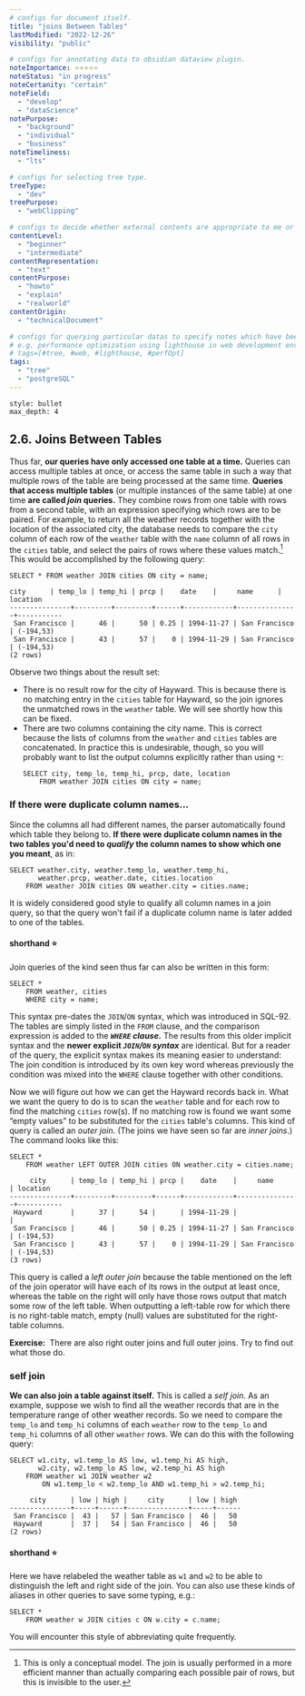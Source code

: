 ```yaml
---
# configs for document itself.
title: "joins Between Tables"
lastModified: "2022-12-26"
visibility: "public"

# configs for annotating data to obsidian dataview plugin.
noteImportance: ⭐⭐⭐⭐⭐
noteStatus: "in progress"
noteCertanity: "certain"
noteField:
  - "develop"
  - "dataScience"
notePurpose:
  - "background"
  - "individual"
  - "business"
noteTimeliness:
  - "lts"

# configs for selecting tree type.
treeType:
  - "dev"
treePurpose:
  - "webClipping"

# configs to decide whether external contents are appropriate to me or not.
contentLevel:
  - "beginner"
  - "intermediate"
contentRepresentation:
  - "text"
contentPurpose:
  - "howto"
  - "explain"
  - "realworld"
contentOrigin:
  - "technicalDocument"

# configs for querying particular datas to specify notes which have been noted expirences related to particular subject.
# e.g. performance optimization using lighthouse in web development environments:
# tags=[#tree, #web, #lighthouse, #perfOpt]
tags:
  - "tree"
  - "postgreSQL"
---
```

```toc
style: bullet
max_depth: 4
```
## 2.6. Joins Between Tables
Thus far, __our queries have only accessed one table at a time.__ Queries can access multiple tables at once, or access the same table in such a way that multiple rows of the table are being processed at the same time. __Queries that access multiple tables__ (or multiple instances of the same table) at one time __are called *join* queries.__ They combine rows from one table with rows from a second table, with an expression specifying which rows are to be paired. For example, to return all the weather records together with the location of the associated city, the database needs to compare the `city` column of each row of the `weather` table with the `name` column of all rows in the `cities` table, and select the pairs of rows where these values match.[^4] This would be accomplished by the following query:

```postgresql
SELECT * FROM weather JOIN cities ON city = name;
```

```psql
city      | temp_lo | temp_hi | prcp |    date    |     name      | location
---------------+---------+---------+------+------------+---------------+-----------
 San Francisco |      46 |      50 | 0.25 | 1994-11-27 | San Francisco | (-194,53)
 San Francisco |      43 |      57 |    0 | 1994-11-29 | San Francisco | (-194,53)
(2 rows)
```

Observe two things about the result set:
- There is no result row for the city of Hayward. This is because there is no matching entry in the `cities` table for Hayward, so the join ignores the unmatched rows in the `weather` table. We will see shortly how this can be fixed.
- There are two columns containing the city name. This is correct because the lists of columns from the `weather` and `cities` tables are concatenated. In practice this is undesirable, though, so you will probably want to list the output columns explicitly rather than using `*`:
    ```postgreSQL
    SELECT city, temp_lo, temp_hi, prcp, date, location
        FROM weather JOIN cities ON city = name;
    ```

### If there were duplicate column names... 
Since the columns all had different names, the parser automatically found which table they belong to. **If there were duplicate column names in the two tables you'd need to *qualify* the column names to show which one you meant**, as in:

```PostgreSQL
SELECT weather.city, weather.temp_lo, weather.temp_hi,
       weather.prcp, weather.date, cities.location
    FROM weather JOIN cities ON weather.city = cities.name;
```

It is widely considered good style to qualify all column names in a join query, so that the query won't fail if a duplicate column name is later added to one of the tables.

#### shorthand ⭐
Join queries of the kind seen thus far can also be written in this form:
```PostgreSQL
SELECT *
    FROM weather, cities
    WHERE city = name;
```
This syntax pre-dates the `JOIN`/`ON` syntax, which was introduced in SQL-92. The tables are simply listed in the `FROM` clause, and the comparison expression is added to the **_`WHERE` clause._** The results from this older implicit syntax and the **newer explicit _`JOIN`/`ON` syntax_** are identical. But for a reader of the query, the explicit syntax makes its meaning easier to understand: The join condition is introduced by its own key word whereas previously the condition was mixed into the `WHERE` clause together with other conditions.

Now we will figure out how we can get the Hayward records back in. What we want the query to do is to scan the `weather` table and for each row to find the matching `cities` row(s). If no matching row is found we want some “empty values” to be substituted for the `cities` table's columns. This kind of query is called an *outer join*. (The joins we have seen so far are *inner joins*.) The command looks like this:

```PostgreSQL
SELECT *
    FROM weather LEFT OUTER JOIN cities ON weather.city = cities.name;
```

```psql
     city      | temp_lo | temp_hi | prcp |    date    |     name      | location
---------------+---------+---------+------+------------+---------------+-----------
 Hayward       |      37 |      54 |      | 1994-11-29 |               |
 San Francisco |      46 |      50 | 0.25 | 1994-11-27 | San Francisco | (-194,53)
 San Francisco |      43 |      57 |    0 | 1994-11-29 | San Francisco | (-194,53)
(3 rows)
```

This query is called a *left outer join* because the table mentioned on the left of the join operator will have each of its rows in the output at least once, whereas the table on the right will only have those rows output that match some row of the left table. When outputting a left-table row for which there is no right-table match, empty (null) values are substituted for the right-table columns.

**Exercise:**  There are also right outer joins and full outer joins. Try to find out what those do.

### self join
__We can also join a table against itself.__ This is called a *self join*. As an example, suppose we wish to find all the weather records that are in the temperature range of other weather records. So we need to compare the `temp_lo` and `temp_hi` columns of each `weather` row to the `temp_lo` and `temp_hi` columns of all other `weather` rows. We can do this with the following query:

```PostgreSQL
SELECT w1.city, w1.temp_lo AS low, w1.temp_hi AS high,
       w2.city, w2.temp_lo AS low, w2.temp_hi AS high
    FROM weather w1 JOIN weather w2
        ON w1.temp_lo < w2.temp_lo AND w1.temp_hi > w2.temp_hi;
```

```psql
     city      | low | high |     city      | low | high
---------------+-----+------+---------------+-----+------
 San Francisco |  43 |   57 | San Francisco |  46 |   50
 Hayward       |  37 |   54 | San Francisco |  46 |   50
(2 rows)
```

#### shorthand ⭐
Here we have relabeled the weather table as `w1` and `w2` to be able to distinguish the left and right side of the join. You can also use these kinds of aliases in other queries to save some typing, e.g.:
```PostgreSQL
SELECT *
    FROM weather w JOIN cities c ON w.city = c.name;
```
You will encounter this style of abbreviating quite frequently.

[^4]: This is only a conceptual model. The join is usually performed in a more efficient manner than actually comparing each possible pair of rows, but this is invisible to the user.